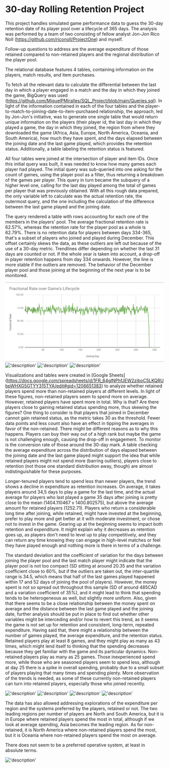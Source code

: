 # 30-day Rolling Retention Project

This project handles simulated game performance data to guess the 30-day retention date of its player pool over a lifecycle of 365 days. The analysis was performed by a team of two consisting of fellow analyst Jon-Jon Rico Noll (https://github.com/riconoll/ProjectOne) and myself.

Follow-up questions to address are the average expenditure of those retained compared to non-retained players and the regional distribution of the player pool.

The relational database features 4 tables, containing information on the players, match results, and item purchases. 

To fetch all the relevant data to calculate the differential between the last day in which a player engaged in a match and the day in which they joined the game, BigQuery was used (https://github.com/MiguelPMiralles/SQL_Project/blob/main/Queries.sql). In light of the information contained in each of the four tables and the player-to-match-to-joining-date-to-item-purchased relationship, the approach, led by Jon-Jon's initiative, was to generate one single table that would return unique information on the players (their player id, the last day in which they played a game, the day in which they joined, the region from where they downloaded the game (Africa, Asia, Europe, North America, Oceania, and South America), how much they have spent, and the days elapsed between the joining date and the last game played, which provides the retention status. Additionally, a table labeling the retention status is featured. 

All four tables were joined at the intersection of player and item IDs. Once this initial query was built, it was needed to know how many games each player had played. The initial query was sub-queried into one asking for the count of games, using the player pool as a filter, thus returning a breakdown of the games per player. This query in turn became the subquery of a higher level one, calling for the last day played among the total of games per player that was previously obtained. With all this rough data prepared, the only variable left to calculate was the actual retention rate, the outermost query, and the one including the calculation of the difference between the last game played and the joining date.

The query rendered a table with rows accounting for each one of the members in the players' pool. The average fractional retention rate is 62.57%, whereas the retention rate for the player pool as a whole is 62.79%. There is no retention data for players between days 334-365, that's a subset of players who joined and played during December. This offset certainly skews the data, as these outliers are left out because of the use of a 30-day metric. Trendlines differ depending on whether the last 31 days are counted or not. If the whole year is taken into account, a drop-off in player retention happens from day 334 onwards. However, the line is more stable if the outliers are removed. The behavior of the December player pool and those joining at the beginning of the next year is to be monitored. 

!['description'](https://github.com/MiguelPMiralles/Portfolio/blob/main/Assessing%20Rolling%20Retention/Retention%20Rates%20over%20Time.png)
!['description'](https://github.com/MiguelPMiralles/SQL_Project/blob/main/Retained%20and%20non-retained%20over%20time.png)
!['description'](https://github.com/MiguelPMiralles/SQL_Project/blob/main/total%20fractional.png)
!['description'](https://github.com/MiguelPMiralles/SQL_Project/blob/main/fractional%20without%20DEC.png)

Visualizations and tables were created in [Google Sheets] (https://docs.google.com/spreadsheets/d/1FR_64gINPhfJEW2ziboC5LKQRUbpWHXG5GTYY315TYA/edit#gid=1206651383) to analyze whether retained players spend more than non-retained players at different levels. In light of these figures, non-retained players seem to spend more on average. However, retained players have spent more in total. Why is that? Are there players close to gaining retained status spending more, thus skewing the figures? One thing to consider is that players that joined in December cannot gain retained status, as the metric takes 30 as the threshold. Fewer data points and less count also have an effect in tipping the averages in favor of the non-retained. There might be different reasons as to why this happens. Players can buy their way out of a high rank but maybe the game is not challenging enough, causing the drop-off in engagement. To monitor is the conversion rate of those around the 30-day mark. A table checking the average expenditure across the distribution of days elapsed between the joining date and the last game played might support the idea that while retained players might not spend more (barring outliers), players close to retention (not those one standard distribution away, though) are almost indistinguishable for these purposes. 

Longer-tenured players tend to spend less than newer players, the trend shows a decline in expenditure as retention increases. On average, it takes players around 34,5 days to play a game for the last time, and the actual average for players who last played a game 35 days after joining is pretty close to the mean (1404.110467 v 1400.802575), but above the average amount for retained players (1252.71). Players who return a considerable long time after joining, while retained, might have invested at the beginning, prefer to play more and get better at it with moderate investment, or chose not to invest in the game. Gearing up at the beginning seems to impact both retention and expenditure. It might explain why it decreases as retention goes up, as players don't need to level up to play competitively, and they can return any time knowing they can engage in high-level matches or feel they have played enough and nothing more is there in terms of a challenge. 

The standard deviation and the coefficient of variation for the days between joining the player pool and the last match player might indicate that the player pool is not too compact (SD sitting at around 20.35 and the variation coefficient close to 60%, but if the outliers are taken out, the inter-quartile range is 34.5, which means that half of the last games played happened within 17 and 52 days of joining the pool of players). However, the money spent is not so spread out throughout this sample (SD of around 485CAD and a variation coefficient of 35%), and it might lead to think that spending tends to be heterogeneous as well, but slightly more uniform. Also, given that there seems to be a close relationship between the money spent on average and the distance between the last game played and the joining date, further analysis should be put in place to find out whether other variables might be interceding and/or how to revert this trend, as it seems the game is not set up for retention and consistent, long-term, repeated expenditure. Having said that, there might a relationship between the number of games played, the average expenditure, and the retention status. Retained players play at least 8 games, and they might play as many as 43 times, which might lend itself to thinking that the spending decreases because they get familiar with the game and its particular dynamics. Non-retained players play as many as 25 games. Those inexperienced spend more, while those who are seasoned players seem to spend less, although at day 25 there is a spike in overall spending, probably due to a small subset of players playing that many times and spending plenty. More observation of the trends is needed, as some of these currently non-retained players can turn into retained players, especially those who joined recently. 

!['description'](https://github.com/MiguelPMiralles/SQL_Project/blob/main/total%20spending.png)
!['description'](https://github.com/MiguelPMiralles/SQL_Project/blob/main/AVG%20spending.png)
!['description'](https://github.com/MiguelPMiralles/SQL_Project/blob/main/Spending%20evolution.png)
!['description'](https://github.com/MiguelPMiralles/SQL_Project/blob/main/Games%20played%20and%20average%20spending.png)

The data has also allowed addressing explorations of the expenditure per region and the systems preferred by the players, retained or not. The two leading regions per number of players are North and South America, but it is in Europe where retained players spend the most in total, although if we look at average spending, Asia becomes the leading region. As for non-retained, it is North America where non-retained players spend the most, but it is Oceania where non-retained players spend the most on average.

There does not seem to be a preferred operative system, at least in absolute terms.

!['description'](https://github.com/MiguelPMiralles/SQL_Project/blob/main/OS%20distribution.png)
